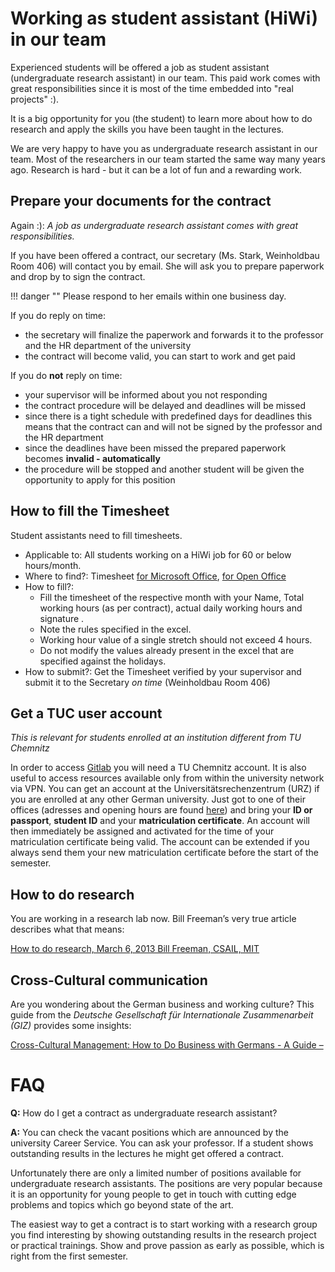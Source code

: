 # Working as student assistant (HiWi) in our team

Experienced students will be offered a job as student assistant (undergraduate research assistant) in our team. This paid work comes with great responsibilities since it is most of the time embedded into "real projects" :).

It is a big opportunity for you (the student) to learn more about how to do research and apply the skills you have been taught in the lectures.

We are very happy to have you as undergraduate research assistant in our team. Most of the researchers in our team started the same way many years ago. Research is hard - but it can be a lot of fun and a rewarding work.

## Prepare your documents for the contract

Again :): *A job as undergraduate research assistant comes with great responsibilities.*

If you have been offered a contract, our secretary (Ms. Stark, Weinholdbau Room 406) will contact you by email. She will ask you to prepare paperwork and drop by to sign the contract.

!!! danger ""
    Please respond to her emails within one business day.

If you do reply on time:

- the secretary will finalize the paperwork and forwards it to the professor and the HR department of the university
- the contract will become valid, you can start to work and get paid

If you do **not** reply on time:

- your supervisor will be informed about you not responding
- the contract procedure will be delayed and deadlines will be missed
- since there is a tight schedule with predefined days for deadlines this means that the contract can and will not be signed by the professor and the HR department
- since the deadlines have been missed the prepared paperwork becomes **invalid - automatically**
- the procedure will be stopped and another student will be given the opportunity to apply for this position

## How to fill the Timesheet

Student assistants need to fill timesheets.

* Applicable to: All students working on a HiWi job for 60 or below hours/month.
* Where to find?: Timesheet [for Microsoft Office](https://www.tu-chemnitz.de/verwaltung/personal/public/arbeitszeitbogen_2018_HK.xlsx), [for Open Office](https://www.tu-chemnitz.de/verwaltung/personal/public/arbeitszeitbogen_2018_HK_LO.ods)
* How to fill?:
  * Fill the timesheet of the respective month with your Name, Total working hours (as per contract), actual daily working hours and signature .
  * Note the rules specified in the excel.
  * Working hour value of a single stretch should not exceed 4 hours.
  * Do not modify the values already present in the excel that are specified against the holidays.
* How to submit?: Get the Timesheet verified by your supervisor and submit it to the Secretary *on time* (Weinholdbau Room 406)

## Get a TUC user account

*This is relevant for students enrolled at an institution different from TU Chemnitz*

In order to access [Gitlab](https://gitlab.hrz.tu-chemnitz.de/) you will need a TU Chemnitz account. It is also useful to access resources available only from within the university network via VPN. You can get an account at the Universitätsrechenzentrum (URZ) if you are enrolled at any other German university. Just got to one of their offices (adresses and opening hours are found [here](https://www.tu-chemnitz.de/urz/nutzerservice.html)) and bring your **ID or passport**, **student ID** and your **matriculation certificate**. An account will then immediately be assigned and activated for the time of your matriculation certificate being valid. The account can be extended if you always send them your new matriculation certificate before the start of the semester.

## How to do research

You are working in a research lab now. Bill Freeman’s very true article describes what that means:

[How to do research, March 6, 2013 Bill Freeman, CSAIL, MIT](http://people.csail.mit.edu/billf/publications/How_To_Do_Research.pdf)

## Cross-Cultural communication

Are you wondering about the German business and working culture? This guide from the _Deutsche Gesellschaft für Internationale Zusammenarbeit \(GIZ\)_ provides some insights:

[Cross-Cultural Management: How to Do Business with Germans - A Guide –](http://www.asprea.org/imagenes/GIZ-_How_to_do_business_with_Germans_Kavalchuk-angles-1359942678515.pdf)


# FAQ

**Q:** How do I get a contract as undergraduate research assistant?

**A:** You can check the vacant positions which are announced by the university Career Service. You can ask your professor. If a student shows outstanding results in the lectures he might get offered a contract.

Unfortunately there are only a limited number of positions available for undergraduate research assistants. The positions are very popular because it is an opportunity for young people to get in touch with cutting edge problems and topics which go beyond state of the art.

The easiest way to get a contract is to start working with a research group you find interesting by showing outstanding results in the research project or practical trainings. Show and prove passion as early as possible, which is right from the first semester.
